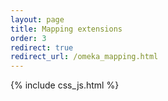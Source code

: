 ```yaml
---
layout: page
title: Mapping extensions
order: 3
redirect: true
redirect_url: /omeka_mapping.html
---
```


{% include css_js.html %}

<!--
    The redirect allows to keep track of old urls without language to the new ones prepended with language code.
    They will be removed later.
-->
